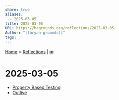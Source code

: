 ```yaml
---
share: true
aliases:
  - 2025-03-05
title: 2025-03-05
URL: https://bagrounds.org/reflections/2025-03-05
Author: "[[bryan-grounds]]"
tags: 
---
```

[Home](../index.md) > [Reflections](./index.md) | [⏮️](./2025-03-03.md)  
# 2025-03-05  
- [Property Based Testing](../topics/property-based-testing.md)  
- [Outlive](../books/outlive.md)  
